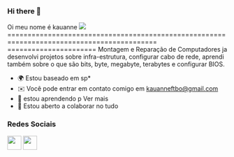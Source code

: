 ### Hi there 👋

<!--

Here are some ideas to get you started:

- 🔭 I’m currently working on ...
- 🌱 I’m currently learning ...
- 👯 I’m looking to collaborate on ...
- 🤔 I’m looking for help with ...
- 💬 Ask me about ...
- 📫 How to reach me: ...
- 😄 Pronouns: ...
- ⚡ Fun fact: ...
-->
Oi meu nome é kauanne ![](https://user-images.githubusercontent.com/18350557/176309783-0785949b-9127-417c-8b55-ab5a4333674e.gif) =========================================================================================== ====================== 
Montagem e Reparação de Computadores
ja desenvolvi projetos sobre infra-estrutura, configurar cabo de rede, aprendi também sobre o que são bits, byte, megabyte, terabytes e configurar BIOS.
* 🌍 Estou baseado em sp*
* ✉️ Você pode entrar em contato comigo em [kauanneftbo@gmail.com](mailto:kauanneftbo@gmail.com)[](mailto:kauanneftbo@gmail.com)
 * 🧠 estou aprendendo p Ver mais
* 🤝 Estou aberto a colaborar no tudo
  
 
### Redes Sociais

<p align="left"> <a href="https://www.github.com/ksouzaxx" target="_blank" rel="noreferrer"><img src="https://raw.githubusercontent.com/danielcranney/readme-generator/main/public/icons/socials/github.svg" width="32" height="32" /></a> <a href="http://www.instagram. com/k.souzaxx_" target="_blank" rel="noreferrer"><img src="https://raw.githubusercontent.com/danielcranney/readme-generator/main/public/icons/socials/instagram .svg" width="32" height="32" /></a> </p> 
